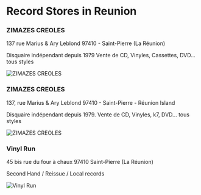 # Record Stores in Reunion

### ZIMAZES CREOLES

137 rue Marius & Ary Leblond
97410 - Saint-Pierre (La Réunion)

Disquaire indépendant depuis 1979
Vente de CD, Vinyles, Cassettes, DVD... tous styles

![ZIMAZES CREOLES](https://discogslabs.imgix.net/vinylhub/5a8e719465ec0f0035d99263.jpg?auto=compress%2Cformat&fit=max&fm=jpg&h=2000&w=2000&s=d5a24ebf983b57ec8eac4affc64e9896 "ZIMAZES CREOLES")

### ZIMAZES CREOLES

137, rue Marius & Ary Leblond
97410 - Saint-Pierre - Réunion Island

Disquaire indépendant depuis 1979.
Vente de CD, Vinyles, k7, DVD... tous styles

![ZIMAZES CREOLES](https://discogslabs.imgix.net/vinylhub/5a8d5b0765ec0f002f23b7de.jpg?auto=compress%2Cformat&fit=max&fm=jpg&h=2000&w=2000&s=83c1bcee97cfbcb87ccb74835bba9a11 "ZIMAZES CREOLES")

### Vinyl Run

45 bis rue du four à chaux
97410 Saint-Pierre (La Réunion)

Second Hand / Reissue / Local records

![Vinyl Run](https://discogslabs.imgix.net/vinylhub/59fea8a835175300201fbfd1.jpg?auto=compress%2Cformat&fit=max&fm=jpg&h=2000&w=2000&s=371266c37fe666455c6d4fc7636ef3c7 "Vinyl Run")

